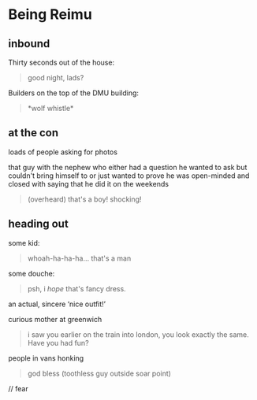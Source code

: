 # Being Reimu

## inbound

Thirty seconds out of the house:
> good night, lads?

Builders on the top of the DMU building:
> \*wolf whistle\*

## at the con

loads of people asking for photos

that guy with the nephew who either had a question he wanted to ask but couldn't bring himself to or just wanted to prove he was open-minded and closed with saying that he did it on the weekends

> (overheard) that's a boy! shocking!

## heading out

some kid:
> whoah-ha-ha-ha… that's a man

some douche:
> psh, i *hope* that's fancy dress.

an actual, sincere ‘nice outfit!’

curious mother at greenwich

> i saw you earlier on the train into london, you look exactly the same. Have you had fun?

people in vans honking

> god bless (toothless guy outside soar point)

// fear
